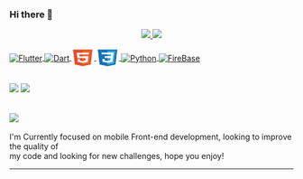 ### Hi there 👋

<div align="center">
  <a href="https://github.com/Miguelferreira7">
  <img height="180em" src="https://github-readme-stats.vercel.app/api?username=Miguelferreira7&show_icons=true&theme=calm&include_all_commits=true&count_private=true"/>
  <img height="180em" src="https://github-readme-stats.vercel.app/api/top-langs/?username=Miguelferreira7&layout=compact&langs_count=7&theme=calm"/>
</div>

  <div style="display: inline_block"><br>
  <img align="center" alt="Flutter" height="30" width="40" src="https://cdn.jsdelivr.net/gh/devicons/devicon/icons/flutter/flutter-original.svg">
  <img align="center" alt="Dart" height="30" width="40" src="https://cdn.jsdelivr.net/gh/devicons/devicon/icons/dart/dart-original.svg">
  <img align="center" alt="HTML" height="30" width="40" src="https://raw.githubusercontent.com/devicons/devicon/master/icons/html5/html5-original.svg">
  <img align="center" alt="CSS" height="30" width="40" src="https://raw.githubusercontent.com/devicons/devicon/master/icons/css3/css3-original.svg">
  <img align="center" alt="Python" height="30" width="40" src="https://cdn.jsdelivr.net/gh/devicons/devicon/icons/python/python-original.svg">
  <img align="center" alt="FireBase" height="30" width="40" src="https://cdn.jsdelivr.net/gh/devicons/devicon/icons/firebase/firebase-plain.svg">
  </div>

  ##
   
  <div> 
  <a href = "mailto:miguelbarros1011@gmail.com"><img src="https://img.shields.io/badge/-Gmail-%23333?style=for-the-badge&logo=gmail&logoColor=red" target="_blank"></a>
  <a href="https://www.linkedin.com/in/miguel-ferreira2000" target="_blank"><img src="https://img.shields.io/badge/-LinkedIn-%230077B5?style=for-the-badge&logo=linkedin&logoColor=white" target="_blank"></a>  
</div>

  <br>
  <br>
  
<img src="https://img.shields.io/static/v1?label=Overview&message=Miguel Ferreira&color=f8efd4&style=for-the-badge&logo=GitHub">
<p>
I'm Currently focused on mobile Front-end development, looking to improve the quality of <br>
my code and looking for new challenges, hope you enjoy!
</p>
<hr>
